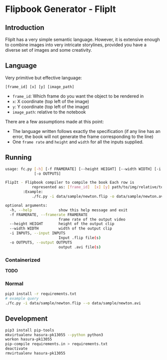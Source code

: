 # Flipbook Generator - FlipIt

## Introduction

FlipIt has a very simple semantic language. However, it is extensive enough to
combine images into very intricate storylines, provided you have a diverse set
of images and some creativity.


## Language

Very primitive but effective language:
```
[frame_id] [x] [y] [image_path]
```

- `frame_id`: Which frame do you want the object to be rendered in
- `x`: X coordinate (top left of the image)
- `y`: Y coordinate (top left of the image)
- `image_path`: relative to the notebook

There are a few assumptions made at this point:
- The language written follows exactly the specification (if any line has an error, the book will not generate the frame corresponding to the line)
- One `frame rate` and `height` and `width` for all the inputs supplied.

## Running

```bash
usage: fc.py [-h] [-f FRAMERATE] [--height HEIGHT] [--width WIDTH] [-i INPUTS]
             [-o OUTPUTS]

FlipIt - Flipbook compiler to compile the book Each row is
            represented as: [frame_id]  [x] [y] path/to/img/relative/to/input
        :Example:
            ./fc.py -i data/sample/newton.flip -o data/sample/newton.avi # (additionally any N more i, o pairs)

optional arguments:
  -h, --help            show this help message and exit
  -f FRAMERATE, --framerate FRAMERATE
                        frame rate of the output video
  --height HEIGHT       height of the output clip
  --width WIDTH         width of the output clip
  -i INPUTS, --input INPUTS
                        Input .flip file(s)
  -o OUTPUTS, --output OUTPUTS
                        output .avi file(s)
```


### Containerized

**TODO**

### Normal

```bash
pip3 install -r requirements.txt
# example query
./fc.py -i data/sample/newton.flip --o data/sample/newton.avi
```

## Development

```bash
pip3 install pip-tools
mkvirtualenv hasura-pk13055 --python python3
workon hasura-pk13055
pip-compile requirements.in > requirements.txt
deactivate
rmvirtualenv hasura-pk13055

```
